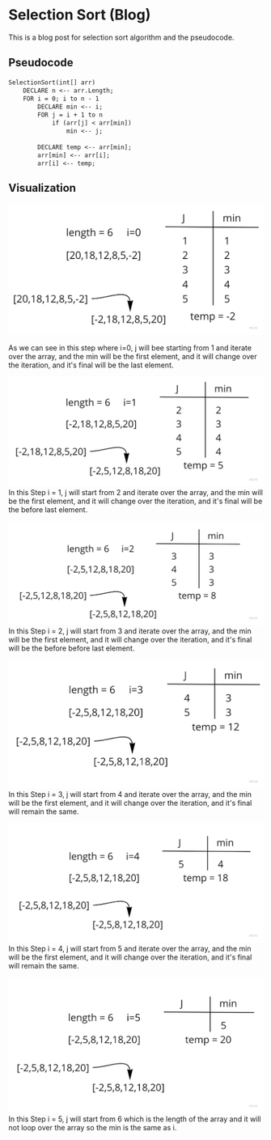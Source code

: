 # Selection Sort (Blog)

This is a blog post for selection sort algorithm and the pseudocode.

## Pseudocode

```pseduocode
SelectionSort(int[] arr)
    DECLARE n <-- arr.Length;
    FOR i = 0; i to n - 1
        DECLARE min <-- i;
        FOR j = i + 1 to n
            if (arr[j] < arr[min])
                min <-- j;

        DECLARE temp <-- arr[min];
        arr[min] <-- arr[i];
        arr[i] <-- temp;
```

## Visualization

![Step 1](./assets/step1.jpg)

As we can see in this step where i=0, j will bee starting from 1 and iterate over the array, and the min will be the
first element, and it will change over the iteration, and it's final will be the last element.

![Step 2](./assets/step2.jpg)
In this Step i = 1, j will start from 2 and iterate over the array, and the min will be the first element, and it will
change over the iteration, and it's final will be the before last element.

![Step 3](./assets/step3.jpg)
In this Step i = 2, j will start from 3 and iterate over the array, and the min will be the first element, and it will
change over the iteration, and it's final will be the before before last element.

![Step 4](./assets/step4.jpg)
In this Step i = 3, j will start from 4 and iterate over the array, and the min will be the first element, and it will
change over the iteration, and it's final will remain the same.

![Step 5](./assets/step5.jpg)
In this Step i = 4, j will start from 5 and iterate over the array, and the min will be the first element, and it will
change over the iteration, and it's final will remain the same.

![Step 6](./assets/step6.jpg)
In this Step i = 5, j will start from 6 which is the length of the array and it will not loop over the array so the min
is the same as i.
